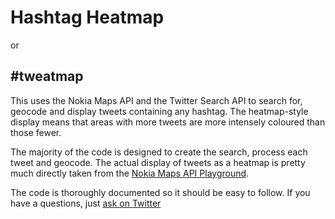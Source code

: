 Hashtag Heatmap
===============

or

#tweatmap
--------

This uses the Nokia Maps API and the Twitter Search API to search for, geocode and display tweets containing any hashtag. The heatmap-style display means that areas with more tweets are more intensely coloured than those fewer.

The majority of the code is designed to create the search, process each tweet and geocode. The actual display of tweets as a heatmap is pretty much directly taken from the [Nokia Maps API Playground](http://api.maps.nokia.com/2.1.0/playground/index.html?example=densityheatmap).

The code is thoroughly documented so it should be easy to follow. If you have a questions, just [ask on Twitter](https://twitter.com/intent/tweet?text=@thingsinjars%20Yo,)